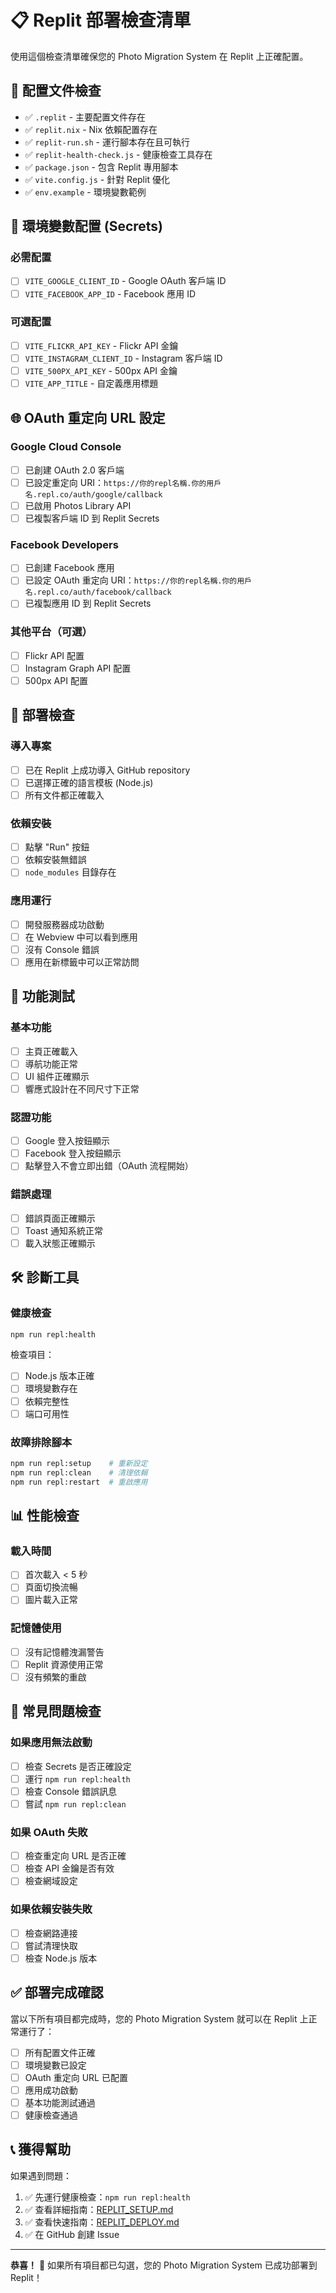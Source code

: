 # 📋 Replit 部署檢查清單

使用這個檢查清單確保您的 Photo Migration System 在 Replit 上正確配置。

## 🔧 配置文件檢查

- ✅ `.replit` - 主要配置文件存在
- ✅ `replit.nix` - Nix 依賴配置存在
- ✅ `replit-run.sh` - 運行腳本存在且可執行
- ✅ `replit-health-check.js` - 健康檢查工具存在
- ✅ `package.json` - 包含 Replit 專用腳本
- ✅ `vite.config.js` - 針對 Replit 優化
- ✅ `env.example` - 環境變數範例

## 🔐 環境變數配置 (Secrets)

### 必需配置
- [ ] `VITE_GOOGLE_CLIENT_ID` - Google OAuth 客戶端 ID
- [ ] `VITE_FACEBOOK_APP_ID` - Facebook 應用 ID

### 可選配置
- [ ] `VITE_FLICKR_API_KEY` - Flickr API 金鑰
- [ ] `VITE_INSTAGRAM_CLIENT_ID` - Instagram 客戶端 ID
- [ ] `VITE_500PX_API_KEY` - 500px API 金鑰
- [ ] `VITE_APP_TITLE` - 自定義應用標題

## 🌐 OAuth 重定向 URL 設定

### Google Cloud Console
- [ ] 已創建 OAuth 2.0 客戶端
- [ ] 已設定重定向 URI：`https://你的repl名稱.你的用戶名.repl.co/auth/google/callback`
- [ ] 已啟用 Photos Library API
- [ ] 已複製客戶端 ID 到 Replit Secrets

### Facebook Developers
- [ ] 已創建 Facebook 應用
- [ ] 已設定 OAuth 重定向 URI：`https://你的repl名稱.你的用戶名.repl.co/auth/facebook/callback`
- [ ] 已複製應用 ID 到 Replit Secrets

### 其他平台（可選）
- [ ] Flickr API 配置
- [ ] Instagram Graph API 配置
- [ ] 500px API 配置

## 🚀 部署檢查

### 導入專案
- [ ] 已在 Replit 上成功導入 GitHub repository
- [ ] 已選擇正確的語言模板 (Node.js)
- [ ] 所有文件都正確載入

### 依賴安裝
- [ ] 點擊 "Run" 按鈕
- [ ] 依賴安裝無錯誤
- [ ] `node_modules` 目錄存在

### 應用運行
- [ ] 開發服務器成功啟動
- [ ] 在 Webview 中可以看到應用
- [ ] 沒有 Console 錯誤
- [ ] 應用在新標籤中可以正常訪問

## 🧪 功能測試

### 基本功能
- [ ] 主頁正確載入
- [ ] 導航功能正常
- [ ] UI 組件正確顯示
- [ ] 響應式設計在不同尺寸下正常

### 認證功能
- [ ] Google 登入按鈕顯示
- [ ] Facebook 登入按鈕顯示
- [ ] 點擊登入不會立即出錯（OAuth 流程開始）

### 錯誤處理
- [ ] 錯誤頁面正確顯示
- [ ] Toast 通知系統正常
- [ ] 載入狀態正確顯示

## 🛠️ 診斷工具

### 健康檢查
```bash
npm run repl:health
```
檢查項目：
- [ ] Node.js 版本正確
- [ ] 環境變數存在
- [ ] 依賴完整性
- [ ] 端口可用性

### 故障排除腳本
```bash
npm run repl:setup    # 重新設定
npm run repl:clean    # 清理依賴
npm run repl:restart  # 重啟應用
```

## 📊 性能檢查

### 載入時間
- [ ] 首次載入 < 5 秒
- [ ] 頁面切換流暢
- [ ] 圖片載入正常

### 記憶體使用
- [ ] 沒有記憶體洩漏警告
- [ ] Replit 資源使用正常
- [ ] 沒有頻繁的重啟

## 🐛 常見問題檢查

### 如果應用無法啟動
- [ ] 檢查 Secrets 是否正確設定
- [ ] 運行 `npm run repl:health`
- [ ] 檢查 Console 錯誤訊息
- [ ] 嘗試 `npm run repl:clean`

### 如果 OAuth 失敗
- [ ] 檢查重定向 URL 是否正確
- [ ] 檢查 API 金鑰是否有效
- [ ] 檢查網域設定

### 如果依賴安裝失敗
- [ ] 檢查網路連接
- [ ] 嘗試清理快取
- [ ] 檢查 Node.js 版本

## ✅ 部署完成確認

當以下所有項目都完成時，您的 Photo Migration System 就可以在 Replit 上正常運行了：

- [ ] 所有配置文件正確
- [ ] 環境變數已設定
- [ ] OAuth 重定向 URL 已配置
- [ ] 應用成功啟動
- [ ] 基本功能測試通過
- [ ] 健康檢查通過

## 📞 獲得幫助

如果遇到問題：

1. ✅ 先運行健康檢查：`npm run repl:health`
2. ✅ 查看詳細指南：[REPLIT_SETUP.md](./REPLIT_SETUP.md)
3. ✅ 查看快速指南：[REPLIT_DEPLOY.md](./REPLIT_DEPLOY.md)
4. ✅ 在 GitHub 創建 Issue

---

**恭喜！** 🎉 如果所有項目都已勾選，您的 Photo Migration System 已成功部署到 Replit！